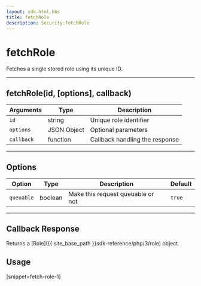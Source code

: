 ```yaml
---
layout: sdk.html.hbs
title: fetchRole
description: Security:fetchRole
---
```

  

# fetchRole
Fetches a single stored role using its unique ID.

---

## fetchRole(id, [options], callback)

| Arguments | Type | Description |
|---------------|---------|----------------------------------------|
| ``id`` | string | Unique role identifier |
| ``options`` | JSON Object | Optional parameters |
| ``callback`` | function | Callback handling the response |

---

## Options

| Option | Type | Description | Default |
|---------------|---------|----------------------------------------|---------|
| ``queuable`` | boolean | Make this request queuable or not  | ``true`` |

---

## Callback Response

Returns a [Role]({{ site_base_path }}sdk-reference/php/3/role) object.

## Usage

[snippet=fetch-role-1]
